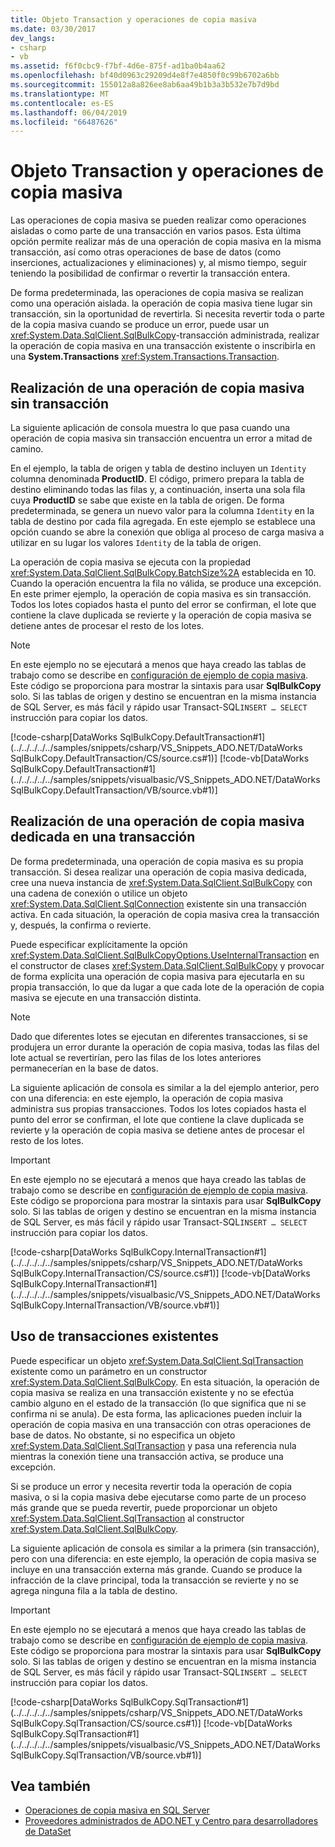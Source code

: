 ```yaml
---
title: Objeto Transaction y operaciones de copia masiva
ms.date: 03/30/2017
dev_langs:
- csharp
- vb
ms.assetid: f6f0cbc9-f7bf-4d6e-875f-ad1ba0b4aa62
ms.openlocfilehash: bf40d0963c29209d4e8f7e4850f0c99b6702a6bb
ms.sourcegitcommit: 155012a8a826ee8ab6aa49b1b3a3b532e7b7d9bd
ms.translationtype: MT
ms.contentlocale: es-ES
ms.lasthandoff: 06/04/2019
ms.locfileid: "66487626"
---
```

# <a name="transaction-and-bulk-copy-operations"></a>Objeto Transaction y operaciones de copia masiva
Las operaciones de copia masiva se pueden realizar como operaciones aisladas o como parte de una transacción en varios pasos. Esta última opción permite realizar más de una operación de copia masiva en la misma transacción, así como otras operaciones de base de datos (como inserciones, actualizaciones y eliminaciones) y, al mismo tiempo, seguir teniendo la posibilidad de confirmar o revertir la transacción entera.  
  
 De forma predeterminada, las operaciones de copia masiva se realizan como una operación aislada. la operación de copia masiva tiene lugar sin transacción, sin la oportunidad de revertirla. Si necesita revertir toda o parte de la copia masiva cuando se produce un error, puede usar un <xref:System.Data.SqlClient.SqlBulkCopy>-transacción administrada, realizar la operación de copia masiva en una transacción existente o inscribirla en una **System.Transactions** <xref:System.Transactions.Transaction>.  
  
## <a name="performing-a-non-transacted-bulk-copy-operation"></a>Realización de una operación de copia masiva sin transacción  
 La siguiente aplicación de consola muestra lo que pasa cuando una operación de copia masiva sin transacción encuentra un error a mitad de camino.  
  
 En el ejemplo, la tabla de origen y tabla de destino incluyen un `Identity` columna denominada **ProductID**. El código, primero prepara la tabla de destino eliminando todas las filas y, a continuación, inserta una sola fila cuya **ProductID** se sabe que existe en la tabla de origen. De forma predeterminada, se genera un nuevo valor para la columna `Identity` en la tabla de destino por cada fila agregada. En este ejemplo se establece una opción cuando se abre la conexión que obliga al proceso de carga masiva a utilizar en su lugar los valores `Identity` de la tabla de origen.  
  
 La operación de copia masiva se ejecuta con la propiedad <xref:System.Data.SqlClient.SqlBulkCopy.BatchSize%2A> establecida en 10. Cuando la operación encuentra la fila no válida, se produce una excepción. En este primer ejemplo, la operación de copia masiva es sin transacción. Todos los lotes copiados hasta el punto del error se confirman, el lote que contiene la clave duplicada se revierte y la operación de copia masiva se detiene antes de procesar el resto de los lotes.  
  
> [!NOTE]
>  En este ejemplo no se ejecutará a menos que haya creado las tablas de trabajo como se describe en [configuración de ejemplo de copia masiva](../../../../../docs/framework/data/adonet/sql/bulk-copy-example-setup.md). Este código se proporciona para mostrar la sintaxis para usar **SqlBulkCopy** solo. Si las tablas de origen y destino se encuentran en la misma instancia de SQL Server, es más fácil y rápido usar Transact-SQL`INSERT … SELECT` instrucción para copiar los datos.  
  
 [!code-csharp[DataWorks SqlBulkCopy.DefaultTransaction#1](../../../../../samples/snippets/csharp/VS_Snippets_ADO.NET/DataWorks SqlBulkCopy.DefaultTransaction/CS/source.cs#1)]
 [!code-vb[DataWorks SqlBulkCopy.DefaultTransaction#1](../../../../../samples/snippets/visualbasic/VS_Snippets_ADO.NET/DataWorks SqlBulkCopy.DefaultTransaction/VB/source.vb#1)]  
  
## <a name="performing-a-dedicated-bulk-copy-operation-in-a-transaction"></a>Realización de una operación de copia masiva dedicada en una transacción  
 De forma predeterminada, una operación de copia masiva es su propia transacción. Si desea realizar una operación de copia masiva dedicada, cree una nueva instancia de <xref:System.Data.SqlClient.SqlBulkCopy> con una cadena de conexión o utilice un objeto <xref:System.Data.SqlClient.SqlConnection> existente sin una transacción activa. En cada situación, la operación de copia masiva crea la transacción y, después, la confirma o revierte.  
  
 Puede especificar explícitamente la opción <xref:System.Data.SqlClient.SqlBulkCopyOptions.UseInternalTransaction> en el constructor de clases <xref:System.Data.SqlClient.SqlBulkCopy> y provocar de forma explícita una operación de copia masiva para ejecutarla en su propia transacción, lo que da lugar a que cada lote de la operación de copia masiva se ejecute en una transacción distinta.  
  
> [!NOTE]
>  Dado que diferentes lotes se ejecutan en diferentes transacciones, si se produjera un error durante la operación de copia masiva, todas las filas del lote actual se revertirían, pero las filas de los lotes anteriores permanecerían en la base de datos.  
  
 La siguiente aplicación de consola es similar a la del ejemplo anterior, pero con una diferencia: en este ejemplo, la operación de copia masiva administra sus propias transacciones. Todos los lotes copiados hasta el punto del error se confirman, el lote que contiene la clave duplicada se revierte y la operación de copia masiva se detiene antes de procesar el resto de los lotes.  
  
> [!IMPORTANT]
>  En este ejemplo no se ejecutará a menos que haya creado las tablas de trabajo como se describe en [configuración de ejemplo de copia masiva](../../../../../docs/framework/data/adonet/sql/bulk-copy-example-setup.md). Este código se proporciona para mostrar la sintaxis para usar **SqlBulkCopy** solo. Si las tablas de origen y destino se encuentran en la misma instancia de SQL Server, es más fácil y rápido usar Transact-SQL`INSERT … SELECT` instrucción para copiar los datos.  
  
 [!code-csharp[DataWorks SqlBulkCopy.InternalTransaction#1](../../../../../samples/snippets/csharp/VS_Snippets_ADO.NET/DataWorks SqlBulkCopy.InternalTransaction/CS/source.cs#1)]
 [!code-vb[DataWorks SqlBulkCopy.InternalTransaction#1](../../../../../samples/snippets/visualbasic/VS_Snippets_ADO.NET/DataWorks SqlBulkCopy.InternalTransaction/VB/source.vb#1)]  
  
## <a name="using-existing-transactions"></a>Uso de transacciones existentes  
 Puede especificar un objeto <xref:System.Data.SqlClient.SqlTransaction> existente como un parámetro en un constructor <xref:System.Data.SqlClient.SqlBulkCopy>. En esta situación, la operación de copia masiva se realiza en una transacción existente y no se efectúa cambio alguno en el estado de la transacción (lo que significa que ni se confirma ni se anula). De esta forma, las aplicaciones pueden incluir la operación de copia masiva en una transacción con otras operaciones de base de datos. No obstante, si no especifica un objeto <xref:System.Data.SqlClient.SqlTransaction> y pasa una referencia nula mientras la conexión tiene una transacción activa, se produce una excepción.  
  
 Si se produce un error y necesita revertir toda la operación de copia masiva, o si la copia masiva debe ejecutarse como parte de un proceso más grande que se pueda revertir, puede proporcionar un objeto <xref:System.Data.SqlClient.SqlTransaction> al constructor <xref:System.Data.SqlClient.SqlBulkCopy>.  
  
 La siguiente aplicación de consola es similar a la primera (sin transacción), pero con una diferencia: en este ejemplo, la operación de copia masiva se incluye en una transacción externa más grande. Cuando se produce la infracción de la clave principal, toda la transacción se revierte y no se agrega ninguna fila a la tabla de destino.  
  
> [!IMPORTANT]
>  En este ejemplo no se ejecutará a menos que haya creado las tablas de trabajo como se describe en [configuración de ejemplo de copia masiva](../../../../../docs/framework/data/adonet/sql/bulk-copy-example-setup.md). Este código se proporciona para mostrar la sintaxis para usar **SqlBulkCopy** solo. Si las tablas de origen y destino se encuentran en la misma instancia de SQL Server, es más fácil y rápido usar Transact-SQL`INSERT … SELECT` instrucción para copiar los datos.  
  
 [!code-csharp[DataWorks SqlBulkCopy.SqlTransaction#1](../../../../../samples/snippets/csharp/VS_Snippets_ADO.NET/DataWorks SqlBulkCopy.SqlTransaction/CS/source.cs#1)]
 [!code-vb[DataWorks SqlBulkCopy.SqlTransaction#1](../../../../../samples/snippets/visualbasic/VS_Snippets_ADO.NET/DataWorks SqlBulkCopy.SqlTransaction/VB/source.vb#1)]  
  
## <a name="see-also"></a>Vea también

- [Operaciones de copia masiva en SQL Server](../../../../../docs/framework/data/adonet/sql/bulk-copy-operations-in-sql-server.md)
- [Proveedores administrados de ADO.NET y Centro para desarrolladores de DataSet](https://go.microsoft.com/fwlink/?LinkId=217917)
